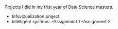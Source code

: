 Projects I did in my frist year of Data Science masters.

- Infovizualization project
- Intelligent systems:
  -Assignment 1
  -Assignment 2    





